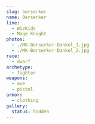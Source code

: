 ```yaml
---
slug: berserker
name: Berserker
line:
  - WizKids
  - Mage Knight
photos:
  - ./MK-Berserker-Dankel_1.jpg
  - ./MK-Berserker-Dankel_2.jpg
race:
  - dwarf
archetype:
  - fighter
weapons:
  - axe
  - pistol
armor:
  - clothing
gallery:
  status: hidden
---
```

